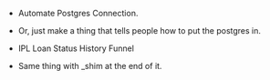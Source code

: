 - Automate Postgres Connection.
- Or, just make a thing that tells people how to put the postgres in.

- IPL Loan Status History Funnel
- Same thing with _shim at the end of it.